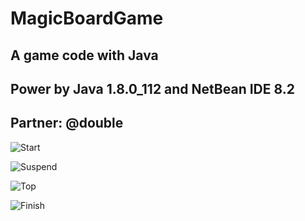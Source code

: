 # MagicBoardGame

A game code with Java
---
Power by Java 1.8.0_112 and NetBean IDE 8.2
---
Partner: @double
---
![Start](https://github.com/Dengqlbq/Bing-and-Baidu-picture-download/raw/master/Show/1.png)

![Suspend](https://github.com/Dengqlbq/Bing-and-Baidu-picture-download/raw/master/Show/2.png)

![Top](https://github.com/Dengqlbq/Bing-and-Baidu-picture-download/raw/master/Show/3.png)

![Finish](https://github.com/Dengqlbq/Bing-and-Baidu-picture-download/raw/master/Show/4.png)
